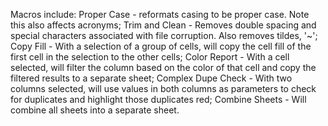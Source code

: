 Macros include:
Proper Case - reformats casing to be proper case. Note this also affects acronyms;
Trim and Clean - Removes double spacing and special characters associated with file corruption. Also removes tildes, '~';
Copy Fill - With a selection of a group of cells, will copy the cell fill of the first cell in the selection to the other cells;
Color Report - With a cell selected, will filter the column based on the color of that cell and copy the filtered results to a separate sheet;
Complex Dupe Check - With two columns selected, will use values in both columns as parameters to check for duplicates and highlight those duplicates red;
Combine Sheets - Will combine all sheets into a separate sheet.
